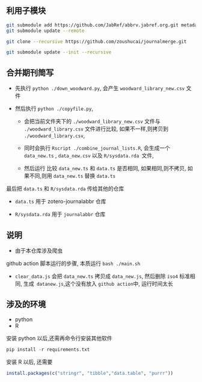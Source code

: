 ## 利用子模块

```bash
git submodule add https://github.com/JabRef/abbrv.jabref.org.git metadata
git submodule update --remote

git clone --recursive https://github.com/zoushucai/journalmerge.git

git submodule update --init --recursive
```

## 合并期刊简写

- 先执行 `python ./down_woodward.py`, 会产生 `woodward_library_new.csv` 文件

- 然后执行 `python ./copyfile.py`,

  - 会把当前文件夹下的 `./woodward_library_new.csv` 文件与 `./woodward_library.csv` 文件进行比较, 如果不一样,则拷贝到 `./woodward_library.csv`,

  - 同时会执行 `Rscript ./combine_journal_lists.R`, 会生成一个 `data_new.ts` , `data_new.csv` 以及 `R/sysdata.rda `文件,

  - 然后运行 比较 `data_new.ts` 和 `data.ts` 是否相同, 如果相同,则不拷贝, 如果不同,则用 `data_new.ts` 替换 `data.ts`

最后把 `data.ts` 和 `R/sysdata.rda` 传给其他的仓库

- `data.ts` 用于 zotero-journalabbr 仓库

- `R/sysdata.rda` 用于 `journalabbr` 仓库

## 说明

- 由于本仓库涉及爬虫

github action 脚本运行的步骤, 本质运行 `bash ./main.sh`

- `clear_data.js` 会把 `data_new.ts` 拷贝成 `data_new.js`, 然后删除 `iso4` 标准相同, 生成` datanew.js`,这个没有放入 `github action`中, 运行时间太长

## 涉及的环境

- python
- R

安装 python 以后,还需再命令行安装其他软件

```python
pip install -r requirements.txt
```

安装 R 以后, 还需要

```R
install.packages(c("stringr", "tibble","data.table", "purrr"))
```
